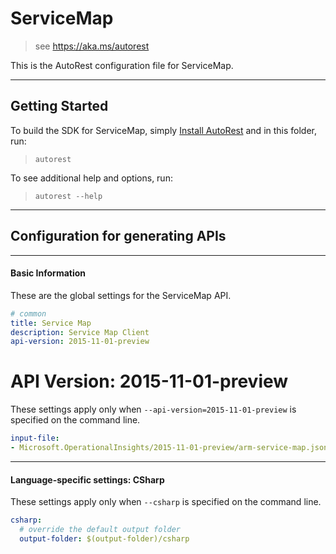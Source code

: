 # ServiceMap
    
> see https://aka.ms/autorest

This is the AutoRest configuration file for ServiceMap.



---
## Getting Started 
To build the SDK for ServiceMap, simply [Install AutoRest](https://aka.ms/autorest/install) and in this folder, run:

> `autorest`

To see additional help and options, run:

> `autorest --help`
---

## Configuration for generating APIs


---
#### Basic Information 
These are the global settings for the ServiceMap API.

``` yaml
# common 
title: Service Map
description: Service Map Client
api-version: 2015-11-01-preview

```


# API Version: 2015-11-01-preview

These settings apply only when `--api-version=2015-11-01-preview` is specified on the command line.

``` yaml $(api-version) == '2015-11-01-preview'
input-file:
- Microsoft.OperationalInsights/2015-11-01-preview/arm-service-map.json

```


---
#### Language-specific settings: CSharp

These settings apply only when `--csharp` is specified on the command line.

``` yaml $(csharp)
csharp:
  # override the default output folder
  output-folder: $(output-folder)/csharp
```

